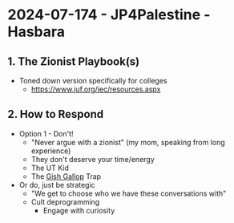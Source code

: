 # 2024-07-174 - JP4Palestine - Hasbara

## 1.  The Zionist Playbook(s)
- Toned down version specifically for colleges
  -  https://www.juf.org/iec/resources.aspx

## 2. How to Respond
- Option 1 - Don't!
  - "Never argue with a zionist" (my mom, speaking from long experience)
  - They don't deserve your time/energy
  - The UT Kid
  - The [Gish Gallop](https://en.wikipedia.org/wiki/Gish_gallop) Trap 
- Or do, just be strategic
  - "We get to choose who we have these conversations with"
  - Cult deprogramming
    - Engage with curiosity 